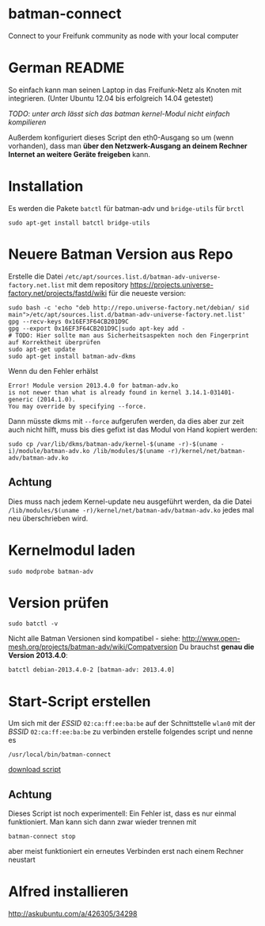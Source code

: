 batman-connect
==============

Connect to your Freifunk community as node with your local computer

German README
=============

So einfach kann man seinen Laptop in das Freifunk-Netz als Knoten mit integrieren.
(Unter Ubuntu 12.04 bis erfolgreich 14.04 getestet)

*TODO: unter arch lässt sich das batman kernel-Modul nicht einfach kompilieren*

Außerdem konfiguriert dieses Script den eth0-Ausgang so um (wenn vorhanden), dass man **über den Netzwerk-Ausgang an deinem Rechner Internet an weitere Geräte freigeben** kann.

Installation
===

Es werden die Pakete `batctl` für batman-adv und `bridge-utils` für `brctl`

    sudo apt-get install batctl bridge-utils

Neuere Batman Version aus Repo
===

Erstelle die Datei `/etc/apt/sources.list.d/batman-adv-universe-factory.net.list` mit dem repository https://projects.universe-factory.net/projects/fastd/wiki für die neueste version:
 
	sudo bash -c 'echo "deb http://repo.universe-factory.net/debian/ sid main">/etc/apt/sources.list.d/batman-adv-universe-factory.net.list'
	gpg --recv-keys 0x16EF3F64CB201D9C
	gpg --export 0x16EF3F64CB201D9C|sudo apt-key add -
	# TODO: Hier sollte man aus Sicherheitsaspekten noch den Fingerprint auf Korrektheit überprüfen
	sudo apt-get update
	sudo apt-get install batman-adv-dkms

Wenn du den Fehler erhälst

	Error! Module version 2013.4.0 for batman-adv.ko
	is not newer than what is already found in kernel 3.14.1-031401-generic (2014.1.0).
	You may override by specifying --force.


Dann müsste dkms mit `--force` aufgerufen werden, da dies aber zur zeit auch nicht hilft, 
muss bis dies gefixt ist das Modul von Hand kopiert werden:

	sudo cp /var/lib/dkms/batman-adv/kernel-$(uname -r)-$(uname -i)/module/batman-adv.ko /lib/modules/$(uname -r)/kernel/net/batman-adv/batman-adv.ko

Achtung
---
Dies muss nach jedem Kernel-update neu ausgeführt werden, da die Datei `/lib/modules/$(uname -r)/kernel/net/batman-adv/batman-adv.ko` jedes mal neu überschrieben wird.

Kernelmodul laden
===

	sudo modprobe batman-adv

Version prüfen
===

	sudo batctl -v

Nicht alle Batman Versionen sind kompatibel - siehe: http://www.open-mesh.org/projects/batman-adv/wiki/Compatversion 
Du brauchst **genau die Version 2013.4.0**:

	batctl debian-2013.4.0-2 [batman-adv: 2013.4.0]

 
Start-Script erstellen
===

Um sich mit der *ESSID* `02:ca:ff:ee:ba:be` auf der Schnittstelle `wlan0` mit der *BSSID* `02:ca:ff:ee:ba:be` zu verbinden erstelle folgendes script und nenne es <br>

    /usr/local/bin/batman-connect

[download script](https://raw.githubusercontent.com/rubo77/batman-connect/master/batman-connect)

Achtung
---
Dieses Script ist noch experimentell: Ein Fehler ist, dass es nur einmal funktioniert. Man kann sich dann zwar wieder trennen mit <br>

    batman-connect stop
    
aber meist funktioniert ein erneutes Verbinden erst nach einem Rechner neustart

Alfred installieren
===
http://askubuntu.com/a/426305/34298
